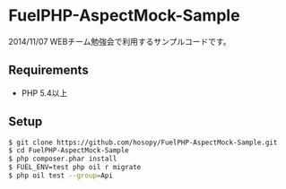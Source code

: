 # FuelPHP-AspectMock-Sample

2014/11/07 WEBチーム勉強会で利用するサンプルコードです。

## Requirements

* PHP 5.4以上

## Setup

```sh
$ git clone https://github.com/hosopy/FuelPHP-AspectMock-Sample.git
$ cd FuelPHP-AspectMock-Sample
$ php composer.phar install
$ FUEL_ENV=test php oil r migrate
$ php oil test --group=Api
```
